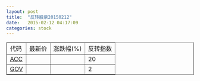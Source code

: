 ```yaml
---
layout: post
title:  "反转股票20150212"
date:   2015-02-12 04:17:09
categories: stock
---
```


<script type="text/javascript">
var stockList = []
stockList.push('gb_acc');
stockList.push('gb_gov');
</script>

<table border="1">
 <tr>
 <td>代码</td>
  <td>最新价</td>
  <td>涨跌幅(%)</td>
 <td>反转指数</td>
</tr>
  <tr id="acc"><td><a href="http://stock.finance.sina.com.cn/usstock/quotes/ACC.html" target="_blank">ACC</a></td><td></td><td></td><td>20</td></tr>
  <tr id="gov"><td><a href="http://stock.finance.sina.com.cn/usstock/quotes/GOV.html" target="_blank">GOV</a></td><td></td><td></td><td>2</td></tr>
</table>
